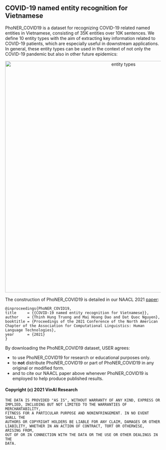 ## COVID-19 named entity recognition for Vietnamese

PhoNER_COVID19 is a dataset for recognizing COVID-19 related named entities in Vietnamese, consisting of 35K entities over 10K sentences. We define 10 entity types with the aim of extracting key information related to COVID-19 patients, which are especially useful in downstream applications. In general, these entity types can be used in the context of not only the COVID-19 pandemic but also in other future epidemics:

<p align="center">	
<img width="750" alt="entity types" src="https://user-images.githubusercontent.com/2412555/112276540-741ca100-8cb3-11eb-8191-9ba6cb83c72c.png">
</p>

The construction of PhoNER_COVID19 is detailed in our NAACL 2021 [paper](https://openreview.net/pdf?id=23g3cPMcL9R):

	@inproceedings{PhoNER_COVID19,
    title     = {{COVID-19 named entity recognition for Vietnamese}},
    author    = {Thinh Hung Truong and Mai Hoang Dao and Dat Quoc Nguyen},
    booktitle = {Proceedings of the 2021 Conference of the North American Chapter of the Association for Computational Linguistics: Human Language Technologies},
    year      = {2021}
    }  
	
By downloading the PhoNER_COVID19 dataset, USER agrees:

- to use PhoNER_COVID19 for research or educational purposes only.
- to **not** distribute PhoNER_COVID19 or part of PhoNER_COVID19 in any original or modified form.
- and to cite our NAACL paper above whenever PhoNER_COVID19 is employed to help produce published results.

#### Copyright (c) 2021 VinAI Research

	THE DATA IS PROVIDED "AS IS", WITHOUT WARRANTY OF ANY KIND, EXPRESS OR
	IMPLIED, INCLUDING BUT NOT LIMITED TO THE WARRANTIES OF MERCHANTABILITY,
	FITNESS FOR A PARTICULAR PURPOSE AND NONINFRINGEMENT. IN NO EVENT SHALL THE
	AUTHORS OR COPYRIGHT HOLDERS BE LIABLE FOR ANY CLAIM, DAMAGES OR OTHER
	LIABILITY, WHETHER IN AN ACTION OF CONTRACT, TORT OR OTHERWISE, ARISING FROM,
	OUT OF OR IN CONNECTION WITH THE DATA OR THE USE OR OTHER DEALINGS IN THE
	DATA.


